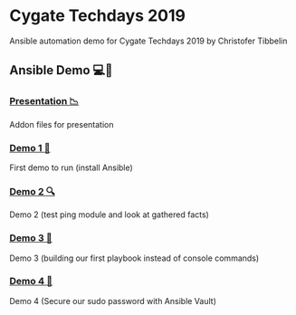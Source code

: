 # Cygate Techdays 2019
Ansible automation demo for Cygate Techdays 2019 by Christofer Tibbelin

## Ansible Demo :computer::penguin:

### [Presentation :chart_with_downwards_trend:](presentation/)
Addon files for presentation

### [Demo 1 :dvd:](demo1/)
First demo to run (install Ansible)

### [Demo 2 :mag:](demo2/)
Demo 2 (test ping module and look at gathered facts)

### [Demo 3 :book:](demo3/)
Demo 3 (building our first playbook instead of console commands)

### [Demo 4 :book:](demo3/)
Demo 4 (Secure our sudo password with Ansible Vault)

